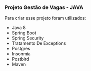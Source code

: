 ### Projeto Gestão de Vagas - JAVA

Para criar esse projeto foram utilizados:

- Java 8
- Spring Boot
- Spring Security
- Tratamento De Exceptions
- Postgres
- Insonmia
- Postbird
- Maven
